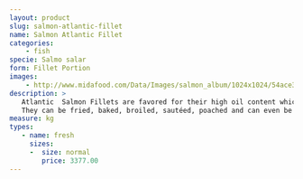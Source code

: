 ```yaml
---
layout: product
slug: salmon-atlantic-fillet
name: Salmon Atlantic Fillet
categories:
    - fish
specie: Salmo salar
form: Fillet Portion 
images:
    - http://www.midafood.com/Data/Images/salmon_album/1024x1024/54ace324178dc555.jpg
description: >
   Atlantic  Salmon Fillets are favored for their high oil content which produce rich flavor and are convenient to use because bones and trimmings are removed.
   They can be fried, baked, broiled, sautéed, poached and can even be served as sashimi.
measure: kg
types:
   - name: fresh
     sizes:
     -  size: normal
        price: 3377.00
---
```

